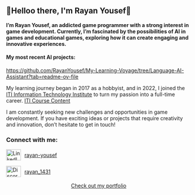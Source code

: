 
## 👋Helloo there, I'm Rayan Yousef👋
**I’m Rayan Yousef, an addicted game programmer with a strong interest in game development.
Currently, I’m fascinated by the possibilities of AI in games and educational games, exploring how it can create engaging and innovative experiences.** 
#### My most recent AI projects:
https://github.com/RayanYousef/My-Learning-Voyage/tree/Language-AI-Assistant?tab=readme-ov-file

My learning journey began in 2017 as a hobbyist, and in 2022, I joined the [ITI Information Technology Institute](https://iti.gov.eg/about-us) to turn my passion into a full-time career. 
[ITI Course Content](https://rgateway.iti.gov.eg/Resources/Resources/GetResourceFile?PublicId=d30e0a2b-906d-44f8-9bf7-09a71bfccca7&Size=)

I am constantly seeking new challenges and opportunities in game development. If you have exciting ideas or projects that require creativity and innovation, don’t hesitate to get in touch!
<h3 align="left">Connect with me:</h3>
<div style="display: flex; align-items: center; margin-bottom: 15px;">
  <a href="https://www.linkedin.com/in/rayan-yousef/" target="blank">
    <img src="https://raw.githubusercontent.com/rahuldkjain/github-profile-readme-generator/master/src/images/icons/Social/linked-in-alt.svg" alt="LinkedIn" height="30" width="40" />
  </a>
  <a href="https://www.linkedin.com/in/rayan-yousef/" target="blank" style="margin-left: 10px;">rayan-yousef</a>
</div>
<div style="display: flex; align-items: center; margin-bottom: 15px;">
  <a href="https://discord.gg/rayan_1431" target="blank">
    <img src="https://raw.githubusercontent.com/rahuldkjain/github-profile-readme-generator/master/src/images/icons/Social/discord.svg" alt="Discord" height="30" width="40" />
  </a>
  <a href="https://discord.gg/rayan_1431" target="blank" style="margin-left: 10px;">rayan_1431</a>
</div>

<p align="center"">
  <a href="https://rayan-yousef.webnode.page"">Check out my portfolio</a>
</p>





<!-- Profile views counter with spacing -->
<!--<p align="center" style="margin-top: 30px;"> 
  <img src="https://komarev.com/ghpvc/?username=RayanYousef&label=Profile%20views&color=0e75b6&style=flat" alt="RayanYousef"/> 
</p>



